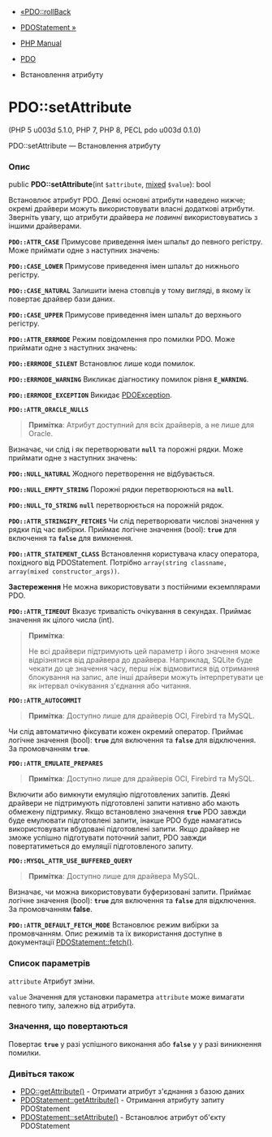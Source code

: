 - [«PDO::rollBack](pdo.rollback.md)
- [PDOStatement »](class.pdostatement.md)

- [PHP Manual](index.md)
- [PDO](class.pdo.md)
- Встановлення атрибуту

# PDO::setAttribute

(PHP 5 u003d 5.1.0, PHP 7, PHP 8, PECL pdo u003d 0.1.0)

PDO::setAttribute — Встановлення атрибуту

### Опис

public **PDO::setAttribute**(int `$attribute`,
[mixed](language.types.declarations.md#language.types.declarations.mixed)
`$value`): bool

Встановлює атрибут PDO. Деякі основні атрибути наведено
нижче; окремі драйвери можуть використовувати власні додаткові
атрибути. Зверніть увагу, що атрибути драйвера *не повинні*
використовуватись з іншими драйверами.

**`PDO::ATTR_CASE`**
Примусове приведення імен шпальт до певного регістру. Може
приймати одне з наступних значень:

**`PDO::CASE_LOWER`**
Примусове приведення імен шпальт до нижнього регістру.

**`PDO::CASE_NATURAL`**
Залишити імена стовпців у тому вигляді, в якому їх повертає драйвер бази
даних.

**`PDO::CASE_UPPER`**
Примусове приведення імен шпальт до верхнього регістру.

**`PDO::ATTR_ERRMODE`**
Режим повідомлення про помилки PDO. Може приймати одне з наступних
значень:

**`PDO::ERRMODE_SILENT`**
Встановлює лише коди помилок.

**`PDO::ERRMODE_WARNING`**
Викликає діагностику помилок рівня **`E_WARNING`**.

**`PDO::ERRMODE_EXCEPTION`**
Викидає [PDOException](class.pdoexception.md).

**`PDO::ATTR_ORACLE_NULLS`**
> **Примітка**: Атрибут доступний для всіх драйверів, а не лише для
> Oracle.

Визначає, чи слід і як перетворювати **`null`** та порожні рядки.
Може приймати одне з наступних значень:

**`PDO::NULL_NATURAL`**
Жодного перетворення не відбувається.

**`PDO::NULL_EMPTY_STRING`**
Порожні рядки перетворюються на **`null`**.

**`PDO::NULL_TO_STRING`**
**`null`** перетворюється на порожній рядок.

**`PDO::ATTR_STRINGIFY_FETCHES`**
Чи слід перетворювати числові значення у рядки під час вибірки.
Приймає логічне значення (bool): **`true`** для включення та
**`false`** для вимкнення.

**`PDO::ATTR_STATEMENT_CLASS`**
Встановлення користувача класу оператора, похідного від
PDOStatement. Потрібно
`array(string classname, array(mixed constructor_args))`.

**Застереження**
Не можна використовувати з постійними екземплярами PDO.

**`PDO::ATTR_TIMEOUT`**
Вказує тривалість очікування в секундах. Приймає
значення як цілого числа (int).

> **Примітка**:
>
> Не всі драйвери підтримують цей параметр і його значення може
> відрізнятися від драйвера до драйвера. Наприклад, SQLite буде чекати до
> це значення часу, перш ніж відмовитися від отримання блокування
> на запис, але інші драйвери можуть інтерпретувати це як інтервал
> очікування з'єднання або читання.

**`PDO::ATTR_AUTOCOMMIT`**
> **Примітка**: Доступно лише для драйверів OCI, Firebird та MySQL.

Чи слід автоматично фіксувати кожен окремий оператор.
Приймає логічне значення (bool): **`true`** для включення та
**`false`** для відключення. За промовчанням **`true`**.

**`PDO::ATTR_EMULATE_PREPARES`**
> **Примітка**: Доступно лише для драйверів OCI, Firebird та MySQL.

Включити або вимкнути емуляцію підготовлених запитів. Деякі
драйвери не підтримують підготовлені запити нативно або мають
обмежену підтримку. Якщо встановлено значення **`true`** PDO завжди
буде емулювати підготовлені запити, інакше PDO буде
намагатись використовувати вбудовані підготовлені запити. Якщо драйвер не
зможе успішно підготувати поточний запит, PDO завжди повертатиметься
до емуляції підготовленого запиту.

**`PDO::MYSQL_ATTR_USE_BUFFERED_QUERY`**
> **Примітка**: Доступно лише для драйвера MySQL.

Визначає, чи можна використовувати буферизовані запити. Приймає логічне
значення (bool): **`true`** для включення та **`false`** для відключення.
За промовчанням **false**.

**`PDO::ATTR_DEFAULT_FETCH_MODE`**
Встановлює режим вибірки за промовчанням. Опис режимів та їх
використання доступне в документації
[PDOStatement::fetch()](pdostatement.fetch.md).

### Список параметрів

`attribute`
Атрибут зміни.

`value`
Значення для установки параметра `attribute` може вимагати
певного типу, залежно від атрибута.

### Значення, що повертаються

Повертає **`true`** у разі успішного виконання або **`false`** у
у разі виникнення помилки.

### Дивіться також

- [PDO::getAttribute()](pdo.getattribute.md) - Отримати атрибут
з'єднання з базою даних
- [PDOStatement::getAttribute()](pdostatement.getattribute.md) -
Отримання атрибуту запиту PDOStatement
- [PDOStatement::setAttribute()](pdostatement.setattribute.md) -
Встановлює атрибут об'єкту PDOStatement

